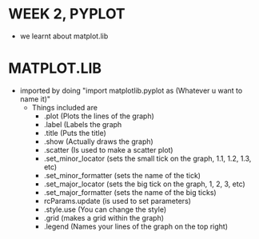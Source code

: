 # WEEK 2, PYPLOT
- we learnt about matplot.lib

# MATPLOT.LIB
- imported by doing "import matplotlib.pyplot as (Whatever u want to name it)"
  - Things included are
    - .plot (Plots the lines of the graph)
    - .label (Labels the graph
    - .title (Puts the title)
    - .show (Actually draws the graph)
    - .scatter (Is used to make a scatter plot)
    - .set_minor_locator (sets the small tick on the graph, 1.1, 1.2, 1.3, etc)
    - .set_minor_formatter (sets the name of the tick)
    - .set_major_locator (sets the big tick on the graph, 1, 2, 3, etc)
    - .set_major_formatter (sets the name of the big ticks)
    - rcParams.update (is used to set parameters)
    - .style.use (You can change the style)
    - .grid (makes a grid within the graph)
    - .legend (Names your lines of the graph on the top right)

